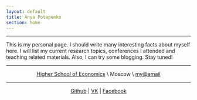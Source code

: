 ```yaml
---
layout: default
title: Anya Potapenko
section: home
---
```


*****

<p style="text-align: justify" markdown="1">

This is my personal page. I should write many interesting facts about myself here.
I will list my current research topics, conferences I attended and teaching
related materials. Also, I can try some blogging. Stay tuned!

</p>

*****

<div style="text-align:center" markdown="1">

[Higher School of Economics][HSE] \\
Moscow \\
<my@email>

*****

[Github][] |
[VK][] |
[Facebook][]

</div>

  [HSE]: http://www.hse.ru/en/org/hse/info/
  [Github]: http://github.com/
  [Facebook]: http://www.facebook.com
  [VK]: http://vk.com
